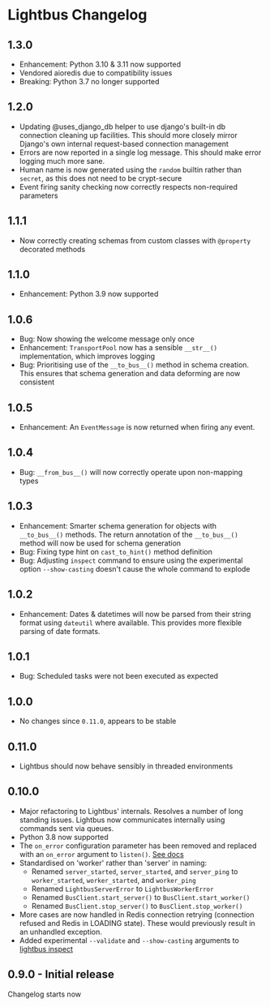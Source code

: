 # Lightbus Changelog

## 1.3.0

* Enhancement: Python 3.10 & 3.11 now supported
* Vendored aioredis due to compatibility issues
* Breaking: Python 3.7 no longer supported

## 1.2.0

* Updating @uses_django_db helper to use django's built-in db connection cleaning up facilities. 
  This should more closely mirror Django's own internal request-based connection management
* Errors are now reported in a single log message. This should make error logging much more sane.
* Human name is now generated using the `random` builtin rather than `secret`, as this does not need to be crypt-secure
* Event firing sanity checking now correctly respects non-required parameters

## 1.1.1

* Now correctly creating schemas from custom classes with `@property` decorated methods

## 1.1.0

* Enhancement: Python 3.9 now supported

## 1.0.6

* Bug: Now showing the welcome message only once
* Enhancement: `TransportPool` now has a sensible `__str__()` implementation, which improves logging
* Bug: Prioritising use of the `__to_bus__()` method in schema creation. This ensures that
  schema generation and data deforming are now consistent

## 1.0.5

* Enhancement: An `EventMessage` is now returned when firing any event.

## 1.0.4

* Bug: `__from_bus__()` will now correctly operate upon non-mapping types

## 1.0.3

* Enhancement: Smarter schema generation for objects with` __to_bus__()` methods. 
  The return annotation of the `__to_bus__()` method will now be used for schema generation
* Bug: Fixing type hint on `cast_to_hint()` method definition
* Bug: Adjusting `inspect` command to ensure using the experimental option `--show-casting` doesn't 
  cause the whole command to explode

## 1.0.2

* Enhancement: Dates & datetimes will now be parsed from their string format using `dateutil` where available.
               This provides more flexible parsing of date formats.

## 1.0.1

* Bug: Scheduled tasks were not been executed as expected

## 1.0.0

* No changes since `0.11.0`, appears to be stable

## 0.11.0

* Lightbus should now behave sensibly in threaded environments

## 0.10.0

* Major refactoring to Lightbus' internals. Resolves a number of long standing issues.
  Lightbus now communicates internally using commands sent via queues.
* Python 3.8 now supported
* The `on_error` configuration parameter has been removed and replaced with an 
  `on_error` argument to `listen()`. [See docs](https://lightbus.org/reference/events/#errors-in-event-listeners)
* Standardised on 'worker' rather than 'server' in naming:
    * Renamed `server_started`, `server_started`, and `server_ping` 
      to `worker_started`, `worker_started`, and `worker_ping`
    * Renamed `LightbusServerError` to `LightbusWorkerError`
    * Renamed `BusClient.start_server()` to `BusClient.start_worker()`
    * Renamed `BusClient.stop_server()` to `BusClient.stop_worker()`
* More cases are now handled in Redis connection retrying (connection refused and Redis in LOADING state).
  These would previously result in an unhandled exception. 
* Added experimental `--validate` and `--show-casting` arguments to 
  [lightbus inspect](https://lightbus.org/reference/command-line-use/inspect/)

## 0.9.0 - Initial release

Changelog starts now
